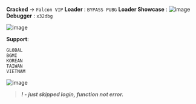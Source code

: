 **Cracked** -> ``Falcon VIP``
**Loader** : ``BYPASS PUBG``
**Loader Showcase** : ![image](https://github.com/i32-Sudo/cracked_stuff/assets/144523366/ee336a32-42ea-48f8-94ff-9d887222c06b)
**Debugger** : ``x32dbg``



![image](https://github.com/i32-Sudo/cracked_stuff/assets/144523366/4e5eea96-eee7-4de6-9989-8fd181bee55d)



**Support**:
```
GLOBAL
BGMI
KOREAN
TAIWAN
VIETNAM
```
![image](https://github.com/i32-Sudo/cracked_stuff/assets/144523366/736cddc5-9cf7-4e97-809b-8719db3bdbee)


> ***! - just skipped login, function not error.***

